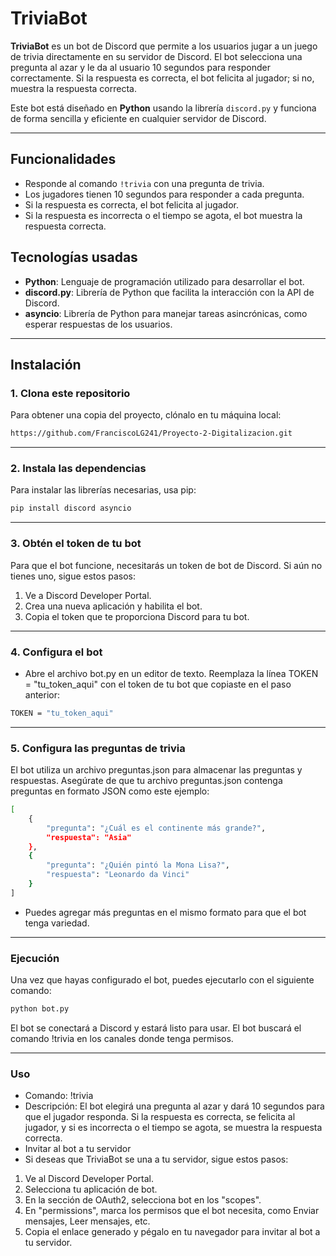 # TriviaBot

**TriviaBot** es un bot de Discord que permite a los usuarios jugar a un juego de trivia directamente en su servidor de Discord. El bot selecciona una pregunta al azar y le da al usuario 10 segundos para responder correctamente. Si la respuesta es correcta, el bot felicita al jugador; si no, muestra la respuesta correcta.

Este bot está diseñado en **Python** usando la librería `discord.py` y funciona de forma sencilla y eficiente en cualquier servidor de Discord.

---

## Funcionalidades

- Responde al comando `!trivia` con una pregunta de trivia.
- Los jugadores tienen 10 segundos para responder a cada pregunta.
- Si la respuesta es correcta, el bot felicita al jugador.
- Si la respuesta es incorrecta o el tiempo se agota, el bot muestra la respuesta correcta.
  
## Tecnologías usadas

- **Python**: Lenguaje de programación utilizado para desarrollar el bot.
- **discord.py**: Librería de Python que facilita la interacción con la API de Discord.
- **asyncio**: Librería de Python para manejar tareas asincrónicas, como esperar respuestas de los usuarios.

---

## Instalación

### 1. Clona este repositorio

Para obtener una copia del proyecto, clónalo en tu máquina local:

```bash
https://github.com/FranciscoLG241/Proyecto-2-Digitalizacion.git
```

---


### 2. Instala las dependencias
Para instalar las librerías necesarias, usa pip:

```bash
pip install discord asyncio
```

---

### 3. Obtén el token de tu bot
Para que el bot funcione, necesitarás un token de bot de Discord. Si aún no tienes uno, sigue estos pasos:

1. Ve a Discord Developer Portal.
2. Crea una nueva aplicación y habilita el bot.
3. Copia el token que te proporciona Discord para tu bot.

---

### 4. Configura el bot
- Abre el archivo bot.py en un editor de texto.
Reemplaza la línea TOKEN = "tu_token_aqui" con el token de tu bot que copiaste en el paso anterior:

```bash
TOKEN = "tu_token_aqui"
```

---

### 5. Configura las preguntas de trivia
El bot utiliza un archivo preguntas.json para almacenar las preguntas y respuestas. Asegúrate de que tu archivo preguntas.json contenga preguntas en formato JSON como este ejemplo:

```bash
[
    {
        "pregunta": "¿Cuál es el continente más grande?",
        "respuesta": "Asia"
    },
    {
        "pregunta": "¿Quién pintó la Mona Lisa?",
        "respuesta": "Leonardo da Vinci"
    }
]
```
- Puedes agregar más preguntas en el mismo formato para que el bot tenga variedad.

---

### Ejecución
Una vez que hayas configurado el bot, puedes ejecutarlo con el siguiente comando:

```bash
python bot.py
```
El bot se conectará a Discord y estará listo para usar. El bot buscará el comando !trivia en los canales donde tenga permisos.

---

### Uso
- Comando: !trivia
- Descripción: El bot elegirá una pregunta al azar y dará 10 segundos para que el jugador responda. Si la respuesta es correcta, se felicita al jugador, y si es incorrecta o el tiempo se agota, se muestra la respuesta correcta.
- Invitar al bot a tu servidor
- Si deseas que TriviaBot se una a tu servidor, sigue estos pasos:

1. Ve al Discord Developer Portal.
2. Selecciona tu aplicación de bot.
3. En la sección de OAuth2, selecciona bot en los "scopes".
4. En "permissions", marca los permisos que el bot necesita, como Enviar mensajes, Leer mensajes, etc.
5. Copia el enlace generado y pégalo en tu navegador para invitar al bot a tu servidor.











